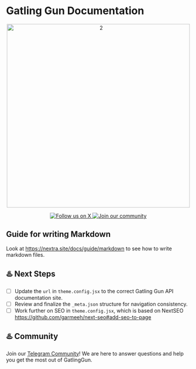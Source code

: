 # Gatling Gun Documentation

<p align="center">
  <img src="https://github.com/GatlingX/GatlingGun-Issues/assets/38335479/a66beb1a-7953-42bb-a30b-01b24417ea1c" alt="2" width="500">

</p>

<p align="center">
  <a href="https://x.com/gatling_x">
    <img src="https://img.shields.io/twitter/follow/gatling_x?style=for-the-badge&logo=x&logoColor=white" alt="Follow us on X">
  </a>
  <a href="https://t.me/+DwI1FhzS6hxkZmI0">
    <img src="https://img.shields.io/badge/Telegram-2CA5E0?style=for-the-badge&logo=telegram&logoColor=white&label=join our community" alt="Join our community">
  </a>
</p>

## Guide for writing Markdown 

Look at https://nextra.site/docs/guide/markdown to see how to write markdown files.


## ♨️ Next Steps 

- [ ] Update the `url` in `theme.config.jsx` to the correct Gatling Gun API documentation site.
- [ ] Review and finalize the `_meta.json` structure for navigation consistency.
- [ ] Work further on SEO in `theme.config.jsx`, which is based on NextSEO https://github.com/garmeeh/next-seo#add-seo-to-page

## ♨️ Community

Join our [Telegram Community](https://t.me/+DwI1FhzS6hxkZmI0)! We are here to answer questions and help you get the most out of GatlingGun.

